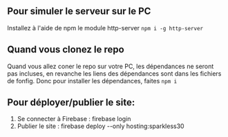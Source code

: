 ## Pour simuler le serveur sur le PC

Installez à l'aide de npm le module http-server `npm i -g http-server`

## Quand vous clonez le repo

Quand vous allez coner le repo sur votre PC, les dépendances ne seront pas incluses, en revanche les liens des dépendances sont dans les fichiers de fonfig.
Donc pour installer les dépendances, faites `npm i`

## Pour déployer/publier le site:

1. Se connecter à Firebase : firebase login
2. Publier le site : firebase deploy --only hosting:sparkless30
